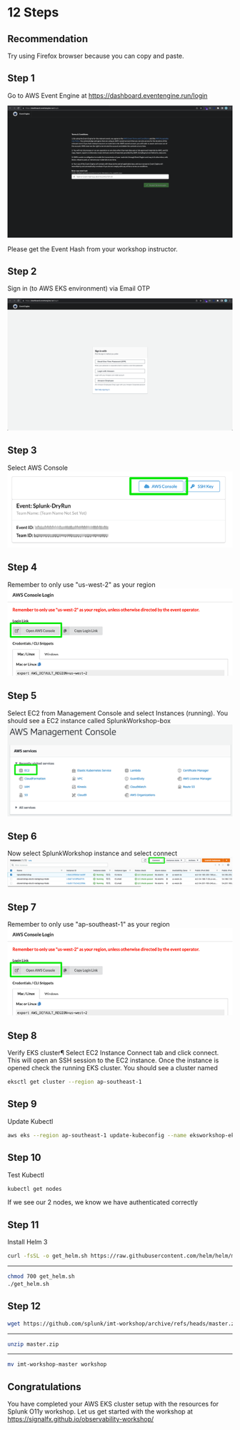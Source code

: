 # 12 Steps

## Recommendation
Try using Firefox browser because you can copy and paste.

##  Step 1
Go to AWS Event Engine at https://dashboard.eventengine.run/login 

![Event Engine](eventengine.png "Event Engine")

Please get the Event Hash from your workshop instructor.

## Step 2

Sign in (to AWS EKS environment) via Email OTP

![Sign In Option](signoption.png "Sign In Option")

## Step 3

Select AWS Console
![Credentials](credentials.png "Credentials")

## Step 4

Remember to only use "us-west-2" as your region
![EKS Region](eks-region.png "EKS Region")

## Step 5

Select EC2 from Management Console and select Instances (running). You should see a EC2 instance called SplunkWorkshop-box
![EC2 Splunk](ec2-splunk.png "EC2 Splunk")

## Step 6

Now select SplunkWorkshop instance and select connect
![Connect EC2](connect-ec2.png "Connect EC2")

## Step 7

Remember to only use "ap-southeast-1" as your region
![EKS Region](eks-region.png "EKS Region")

## Step 8

Verify EKS cluster¶
Select EC2 Instance Connect tab and click connect. This will open an SSH session to the EC2 instance. Once the instance is opened check the running EKS cluster. You should see a cluster named
```bash
eksctl get cluster --region ap-southeast-1
```

## Step 9

Update Kubectl
```bash
aws eks --region ap-southeast-1 update-kubeconfig --name eksworkshop-eksctl
```

## Step 10

Test Kubectl
```bash
kubectl get nodes
```
If we see our 2 nodes, we know we have authenticated correctly

## Step 11

Install Helm 3
```bash
curl -fsSL -o get_helm.sh https://raw.githubusercontent.com/helm/helm/master/scripts/get-helm-3
```

---

```bash
chmod 700 get_helm.sh
./get_helm.sh
```

## Step 12

```bash
wget https://github.com/splunk/imt-workshop/archive/refs/heads/master.zip
```

---

```bash
unzip master.zip
```

---

```bash
mv imt-workshop-master workshop
```

## Congratulations
You have completed your AWS EKS cluster setup with the resources for Splunk O11y workshop. Let us get started with the workshop at https://signalfx.github.io/observability-workshop/ 
